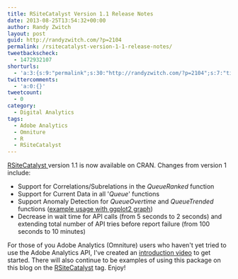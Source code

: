 ```yaml
---
title: RSiteCatalyst Version 1.1 Release Notes
date: 2013-08-25T13:54:32+00:00
author: Randy Zwitch
layout: post
guid: http://randyzwitch.com/?p=2104
permalink: /rsitecatalyst-version-1-1-release-notes/
tweetbackscheck:
  - 1472932107
shorturls:
  - 'a:3:{s:9:"permalink";s:30:"http://randyzwitch.com/?p=2104";s:7:"tinyurl";s:26:"http://tinyurl.com/l9r429w";s:4:"isgd";s:19:"http://is.gd/Z9KiOj";}'
twittercomments:
  - 'a:0:{}'
tweetcount:
  - 0
category:
  - Digital Analytics
tags:
  - Adobe Analytics
  - Omniture
  - R
  - RSiteCatalyst
---
```

<a title="RSiteCatalyst on CRAN" href="http://cran.r-project.org/web/packages/RSiteCatalyst/index.html" target="_blank">RSiteCatalyst </a>version 1.1 is now available on CRAN. Changes from version 1 include:

  * Support for Correlations/Subrelations in the _QueueRanked_ function
  * Support for Current Data in all '_Queue_' functions
  * Support Anomaly Detection for _QueueOvertime_ and _QueueTrended_ functions (<a title="Anomaly Detection Adobe Analytics" href="http://randyzwitch.com/anomaly-detection-adobe-analytics-api/" target="_blank">example usage with ggplot2 graph</a>)
  * Decrease in wait time for API calls (from 5 seconds to 2 seconds) and extending total number of API tries before report failure (from 100 seconds to 10 minutes)

For those of you Adobe Analytics (Omniture) users who haven't yet tried to use the Adobe Analytics API, I've created an <a title="RSiteCatalyst main page" href="http://randyzwitch.com/rsitecatalyst/" target="_blank">introduction video</a> to get started. There will also continue to be examples of using this package on this blog on the <a title="RSiteCatalyst usage examples" href="http://randyzwitch.com/tag/rsitecatalyst/" target="_blank">RSiteCatalyst</a> tag. Enjoy!
